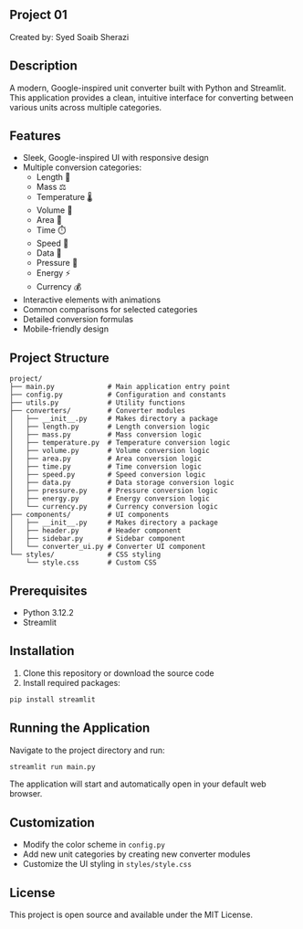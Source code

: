 
## Project 01
Created by: Syed Soaib Sherazi

## Description
A modern, Google-inspired unit converter built with Python and Streamlit. This application provides a clean, intuitive interface for converting between various units across multiple categories.

## Features
- Sleek, Google-inspired UI with responsive design
- Multiple conversion categories:
  - Length 📏
  - Mass ⚖️
  - Temperature 🌡️
  - Volume 🧪
  - Area 📐
  - Time ⏱️
  - Speed 🚀
  - Data 💾
  - Pressure 🔄
  - Energy ⚡
  - Currency 💰
- Interactive elements with animations
- Common comparisons for selected categories
- Detailed conversion formulas
- Mobile-friendly design

## Project Structure
```
project/
├── main.py             # Main application entry point
├── config.py           # Configuration and constants
├── utils.py            # Utility functions
├── converters/         # Converter modules
│   ├── __init__.py     # Makes directory a package
│   ├── length.py       # Length conversion logic
│   ├── mass.py         # Mass conversion logic
│   ├── temperature.py  # Temperature conversion logic
│   ├── volume.py       # Volume conversion logic
│   ├── area.py         # Area conversion logic
│   ├── time.py         # Time conversion logic
│   ├── speed.py        # Speed conversion logic
│   ├── data.py         # Data storage conversion logic
│   ├── pressure.py     # Pressure conversion logic
│   ├── energy.py       # Energy conversion logic
│   └── currency.py     # Currency conversion logic
├── components/         # UI components
│   ├── __init__.py     # Makes directory a package
│   ├── header.py       # Header component
│   ├── sidebar.py      # Sidebar component
│   └── converter_ui.py # Converter UI component
└── styles/             # CSS styling
    └── style.css       # Custom CSS
```

## Prerequisites
- Python 3.12.2
- Streamlit

## Installation
1. Clone this repository or download the source code
2. Install required packages:
```bash
pip install streamlit
```

## Running the Application
Navigate to the project directory and run:
```bash
streamlit run main.py
```

The application will start and automatically open in your default web browser.

## Customization
- Modify the color scheme in `config.py`
- Add new unit categories by creating new converter modules
- Customize the UI styling in `styles/style.css`

## License
This project is open source and available under the MIT License.